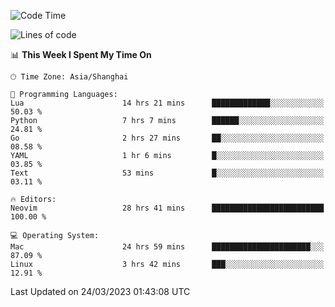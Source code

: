 <!--START_SECTION:waka-->
![Code Time](http://img.shields.io/badge/Code%20Time-1%2C243%20hrs%2027%20mins-blue)

![Lines of code](https://img.shields.io/badge/From%20Hello%20World%20I%27ve%20Written-106.9%20thousand%20lines%20of%20code-blue)

📊 **This Week I Spent My Time On** 

```text
🕑︎ Time Zone: Asia/Shanghai

💬 Programming Languages: 
Lua                      14 hrs 21 mins      █████████████░░░░░░░░░░░░   50.03 % 
Python                   7 hrs 7 mins        ██████░░░░░░░░░░░░░░░░░░░   24.81 % 
Go                       2 hrs 27 mins       ██░░░░░░░░░░░░░░░░░░░░░░░   08.58 % 
YAML                     1 hr 6 mins         █░░░░░░░░░░░░░░░░░░░░░░░░   03.85 % 
Text                     53 mins             █░░░░░░░░░░░░░░░░░░░░░░░░   03.11 % 

🔥 Editors: 
Neovim                   28 hrs 41 mins      █████████████████████████   100.00 % 

💻 Operating System: 
Mac                      24 hrs 59 mins      ██████████████████████░░░   87.09 % 
Linux                    3 hrs 42 mins       ███░░░░░░░░░░░░░░░░░░░░░░   12.91 % 
```


 Last Updated on 24/03/2023 01:43:08 UTC
<!--END_SECTION:waka-->
